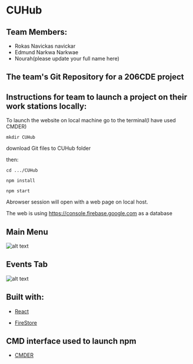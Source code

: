 # CUHub
## Team Members:
* Rokas Navickas navickar
* Edmund Narkwa Narkwae
* Nourah(please update your full name here)
## The team's Git Repository for a 206CDE project

## Instructions for team to launch a project on their work stations locally:

To launch the website on local machine go to the terminal(I have used CMDER)
```
mkdir CUHub
```

download Git files to CUHub folder

then:
```
cd .../CUHub
```
```
npm install
```
```
npm start
```

Abrowser session will open with a web page on local host.

The web is using https://console.firebase.google.com as a database


## Main Menu

![alt text](https://github.coventry.ac.uk/navickar/CUHub/blob/master/ss2.PNG)


## Events Tab
![alt text](https://github.coventry.ac.uk/navickar/CUHub/blob/master/ss1.PNG)


## Built with:
* [React](https://reactjs.org/)

* [FireStore](https://firebase.google.com/)

## CMD interface used to launch npm
* [CMDER](https://cmder.net/)
